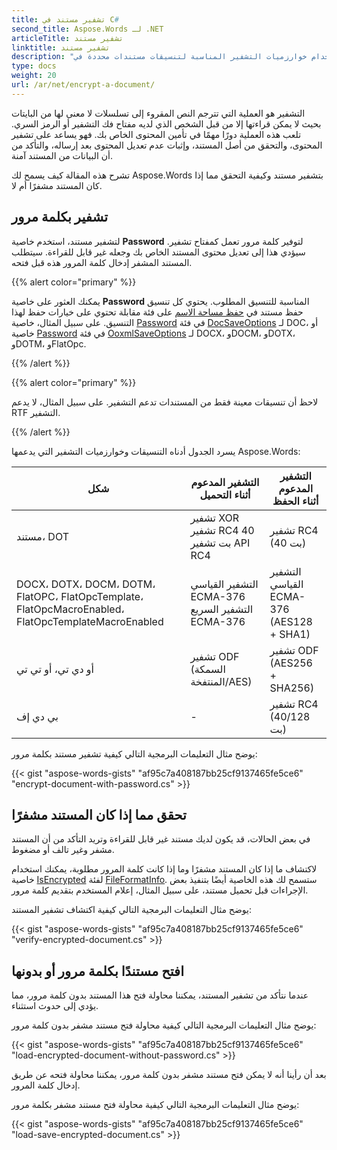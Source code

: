 ```yaml
---
title: تشفير مستند في C#
second_title: Aspose.Words لـ .NET
articleTitle: تشفير مستند
linktitle: تشفير مستند
description: "قم بتشفير مستندك باستخدام خوارزميات التشفير المناسبة لتنسيقات مستندات محددة في C#."
type: docs
weight: 20
url: /ar/net/encrypt-a-document/
---
```


التشفير هو العملية التي تترجم النص المقروء إلى تسلسلات لا معنى لها من البايتات بحيث لا يمكن قراءتها إلا من قبل الشخص الذي لديه مفتاح فك التشفير أو الرمز السري. تلعب هذه العملية دورًا مهمًا في تأمين المحتوى الخاص بك. فهو يساعد على تشفير المحتوى، والتحقق من أصل المستند، وإثبات عدم تعديل المحتوى بعد إرساله، والتأكد من أن البيانات من المستند آمنة.

تشرح هذه المقالة كيف يسمح لك Aspose.Words بتشفير مستند وكيفية التحقق مما إذا كان المستند مشفرًا أم لا.

## تشفير بكلمة مرور

لتشفير مستند، استخدم خاصية **Password** لتوفير كلمة مرور تعمل كمفتاح تشفير. سيؤدي هذا إلى تعديل محتوى المستند الخاص بك وجعله غير قابل للقراءة. سيتطلب المستند المشفر إدخال كلمة المرور هذه قبل فتحه.

{{% alert color="primary" %}}

يمكنك العثور على خاصية **Password** المناسبة للتنسيق المطلوب. يحتوي كل تنسيق حفظ مستند في [حفظ مساحة الاسم](https://reference.aspose.com/words/ar/net/aspose.words.saving/) على فئة مقابلة تحتوي على خيارات حفظ لهذا التنسيق. على سبيل المثال، خاصية [Password](https://reference.aspose.com/words/ar/net/aspose.words.saving/docsaveoptions/password/) في فئة [DocSaveOptions](https://reference.aspose.com/words/ar/net/aspose.words.saving/docsaveoptions/) لـ DOC، أو خاصية [Password](https://reference.aspose.com/words/ar/net/aspose.words.saving/ooxmlsaveoptions/password/) في فئة [OoxmlSaveOptions](https://reference.aspose.com/words/ar/net/aspose.words.saving/ooxmlsaveoptions/) لـ DOCX، وDOCM، وDOTX، وDOTM، وFlatOpc.

{{% /alert %}}

{{% alert color="primary" %}}

لاحظ أن تنسيقات معينة فقط من المستندات تدعم التشفير. على سبيل المثال، لا يدعم RTF التشفير.

{{% /alert %}}

يسرد الجدول أدناه التنسيقات وخوارزميات التشفير التي يدعمها Aspose.Words:

| شكل |  التشفير المدعوم أثناء التحميل |  التشفير المدعوم أثناء الحفظ |
|  ------------------------------------------------------------  |  -----------------------------------------------------------  |  --------------------------------------------  |
|  مستند، DOT |  تشفير XOR تشفير RC4 40 بت تشفير API RC4 |  تشفير RC4 (40 بت) |
|  DOCX، DOTX، DOCM، DOTM، FlatOPC، FlatOpcTemplate، FlatOpcMacroEnabled، FlatOpcTemplateMacroEnabled |  التشفير القياسي ECMA-376 التشفير السريع ECMA-376 |  التشفير القياسي ECMA-376 (AES128 + SHA1) |
|  أو دي تي، أو تي تي |  تشفير ODF (السمكة المنتفخة/AES) |  تشفير ODF (AES256 + SHA256) |
|  بي دي إف |  -                                                            |  تشفير RC4 (40/128 بت) |

يوضح مثال التعليمات البرمجية التالي كيفية تشفير مستند بكلمة مرور:

{{< gist "aspose-words-gists" "af95c7a408187bb25cf9137465fe5ce6" "encrypt-document-with-password.cs" >}}

## تحقق مما إذا كان المستند مشفرًا

في بعض الحالات، قد يكون لديك مستند غير قابل للقراءة وتريد التأكد من أن المستند مشفر وغير تالف أو مضغوط.

لاكتشاف ما إذا كان المستند مشفرًا وما إذا كانت كلمة المرور مطلوبة، يمكنك استخدام خاصية [IsEncrypted](https://reference.aspose.com/words/ar/net/aspose.words/fileformatinfo/isencrypted/) لفئة [FileFormatInfo](https://reference.aspose.com/words/ar/net/aspose.words/fileformatinfo/). ستسمح لك هذه الخاصية أيضًا بتنفيذ بعض الإجراءات قبل تحميل مستند، على سبيل المثال، إعلام المستخدم بتقديم كلمة مرور.

يوضح مثال التعليمات البرمجية التالي كيفية اكتشاف تشفير المستند:

{{< gist "aspose-words-gists" "af95c7a408187bb25cf9137465fe5ce6" "verify-encrypted-document.cs" >}}

## افتح مستندًا بكلمة مرور أو بدونها

عندما نتأكد من تشفير المستند، يمكننا محاولة فتح هذا المستند بدون كلمة مرور، مما يؤدي إلى حدوث استثناء.

يوضح مثال التعليمات البرمجية التالي كيفية محاولة فتح مستند مشفر بدون كلمة مرور:

{{< gist "aspose-words-gists" "af95c7a408187bb25cf9137465fe5ce6" "load-encrypted-document-without-password.cs" >}}

بعد أن رأينا أنه لا يمكن فتح مستند مشفر بدون كلمة مرور، يمكننا محاولة فتحه عن طريق إدخال كلمة المرور.

يوضح مثال التعليمات البرمجية التالي كيفية محاولة فتح مستند مشفر بكلمة مرور:

{{< gist "aspose-words-gists" "af95c7a408187bb25cf9137465fe5ce6" "load-save-encrypted-document.cs" >}}
